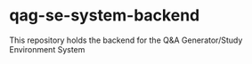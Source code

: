 # qag-se-system-backend
This repository holds the backend for the Q&amp;A Generator/Study Environment System 
